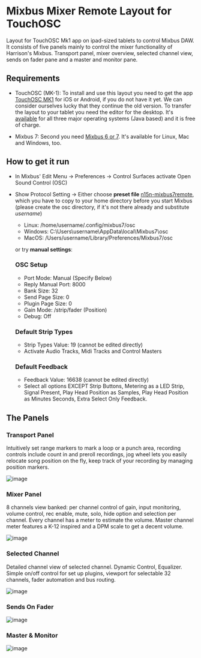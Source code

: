 # Mixbus Mixer Remote Layout for TouchOSC

Layout for TouchOSC Mk1 app on ipad-sized tablets to control Mixbus DAW.
It consists of five panels mainly to control the mixer functionality of Harrison's Mixbus.
Transport panel, mixer overview, selected channel view, sends on fader pane and a master and monitor pane.

## Requirements
- TouchOSC (MK-1): To install and use this layout you need to get the app [TouchOSC MK1](https://hexler.net/touchosc-mk1) for iOS or Android, if you do not have it yet. We can consider ourselves lucky that they continue the old version.
To transfer the layout to your tablet you need the editor for the desktop. It's [available](https://hexler.net/touchosc-mk1#resources) for all three major operating systems (Java based) and it is free of charge.

- Mixbus 7: Second you need [Mixbus 6 or 7](https://harrisonconsoles.com/product/mixbus). It's available for Linux, Mac and Windows, too.

## How to get it run
- In Mixbus' Edit Menu -> Preferences -> Control Surfaces activate Open Sound Control (OSC)
- Show Protocol Setting -> Either choose **preset file** [n15n-mixbus7remote](n15n-mixbus7remote.preset), which you have to copy to your home directory before you start Mixbus
(please create the osc directory, if it's not there already and substitute *username*)
  - Linux: /home/username/.config/mixbus7/osc
  - Windows: C:\Users\username\AppData\local\Mixbus7\osc 
  - MacOS: /Users/username/Library/Preferences/Mixbus7/osc

  or try **manual settings**:
  
   ### OSC Setup
   - Port Mode: Manual (Specify Below)
   - Reply Manual Port: 8000
   - Bank Size: 32
   - Send Page Size: 0
   - Plugin Page Size: 0
   - Gain Mode: /strip/fader (Position)
   - Debug: Off

   ### Default Strip Types
   - Strip Types Value: 19 (cannot be edited directly)
   - Activate Audio Tracks, Midi Tracks and Control Masters

   ### Default Feedback
   - Feedback Value: 16638 (cannot be edited directly)
   - Select all options EXCEPT Strip Buttons, Metering as a LED Strip, Signal Present, Play Head Position as Samples, Play Head Position as Minutes Seconds, Extra Select Only Feedback.



## The Panels

### Transport Panel
Intuitively set range markers to mark a loop or a punch area,
recording controls include count in and preroll recordings,
jog wheel lets you easily relocate song position on the fly,
keep track of your recording by managing position markers.

![image](https://user-images.githubusercontent.com/8352411/121231631-e81d1d00-c890-11eb-8c43-772d1d2f67c7.png)

### Mixer Panel
8 channels view banked: per channel control of gain, input monitoring, volume control, rec enable, mute, solo, hide option and selection per channel. Every channel has a meter to estimate the volume. Master channel meter features a K-12 inspired and a DPM scale to get a decent volume.

![image](https://user-images.githubusercontent.com/8352411/122676475-93f23100-d1de-11eb-834a-de836ea1f262.png)

### Selected Channel
Detailed channel view of selected channel. Dynamic Control, Equalizer. Simple on/off control for set up plugins, viewport for selectable 32 channels, fader automation and bus routing.

![image](https://user-images.githubusercontent.com/8352411/121231949-519d2b80-c891-11eb-8196-3f68af1e6152.png)

### Sends On Fader
![image](https://user-images.githubusercontent.com/8352411/121232018-67aaec00-c891-11eb-9563-539e6b8ebce3.png)

### Master & Monitor
![image](https://user-images.githubusercontent.com/8352411/121232068-7abdbc00-c891-11eb-931e-1a95dbca19ca.png)
